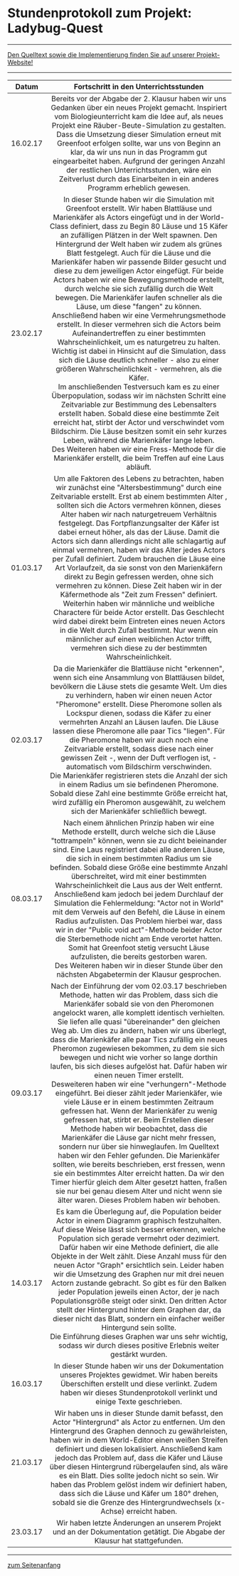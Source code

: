 <h1 style="color:Navy;"><a id="Übe">Stundenprotokoll zum Projekt: Ladybug-Quest</a></h1>

<hr>
<p><a href="https://marliskrull.github.io/predator-prey-simulation">Den Quelltext sowie die Implementierung finden Sie auf unserer Projekt-Website! </a></p>

<hr>

<table>
<thead>
<tr>
<th>Datum</th>
<th align="center">Fortschritt in den Unterrichtsstunden</th>
</tr>
</thead>
<tbody>
<tr>
<td>16.02.17</td>
<td align="center">Bereits vor der Abgabe der 2. Klausur haben wir uns Gedanken über ein neues Projekt gemacht. Inspiriert vom Biologieunterricht kam die Idee auf, als neues Projekt eine Räuber-Beute-Simulation zu gestalten. Dass die Umsetzung dieser Simulation erneut mit Greenfoot erfolgen sollte, war uns von Beginn an klar, da wir uns nun in das Programm gut eingearbeitet haben. Aufgrund der geringen Anzahl der restlichen Unterrichtsstunden, wäre ein Zeitverlust durch das Einarbeiten in ein anderes Programm erheblich gewesen.</td>
</tr>
<tr>
<td>23.02.17</td>
<td align="center">In dieser Stunde haben wir die Simulation mit Greenfoot erstellt. Wir haben Blattläuse und Marienkäfer als Actors eingefügt und in der World-Class definiert, dass zu Begin 80 Läuse und 15 Käfer an zufälligen Plätzen in der Welt spawnen. Den Hintergrund der Welt haben wir zudem als grünes Blatt festgelegt. Auch für die Läuse und die Marienkäfer haben wir passende Bilder gesucht und diese zu dem jeweiligen Actor eingefügt. Für beide Actors haben wir eine Bewegungsmethode erstellt, durch welche sie sich zufällig durch die Welt bewegen. Die Marienkäfer laufen schneller als die Läuse, um diese "fangen" zu können. <br> Anschließend haben wir eine Vermehrungsmethode erstellt. In dieser vermehren sich die Actors beim Aufeinandertreffen zu einer bestimmten Wahrscheinlichkeit, um es naturgetreu zu halten. Wichtig ist dabei in Hinsicht auf die Simulation, dass sich die Läuse deutlich schneller - also zu einer größeren Wahrscheinlichkeit - vermehren, als die Käfer. <br>
Im anschließenden Testversuch kam es zu einer Überpopulation, sodass wir im nächsten Schritt eine Zeitvariable zur Bestimmung des Lebensalters erstellt haben. Sobald diese eine bestimmte Zeit erreicht hat, stirbt der Actor und verschwindet vom Bildschirm. Die Läuse besitzen somit ein sehr kurzes Leben, während die Marienkäfer lange leben. <br> Des Weiteren haben wir eine Fress-Methode für die Marienkäfer erstellt, die beim Treffen auf eine Laus abläuft.</td>
</tr>
<tr>
<td>01.03.17</td>
<td align="center">Um alle Faktoren des Lebens zu betrachten, haben wir zunächst eine "Altersbestimmung" durch eine Zeitvariable erstellt. Erst ab einem bestimmten Alter , sollten sich die Actors vermehren können, dieses Alter haben wir nach naturgetreuem Verhältnis festgelegt. Das Fortpflanzungsalter der Käfer ist dabei erneut höher, als das der Läuse. Damit die Actors sich dann allerdings nicht alle schlagartig auf einmal vermehren, haben wir das Alter jedes Actors per Zufall definiert. Zudem brauchen die Läuse eine Art Vorlaufzeit, da sie sonst von den Marienkäfern direkt zu Begin gefressen werden, ohne sich vermehren zu können. Diese Zeit haben wir in der Käfermethode als "Zeit zum Fressen" definiert. <br> Weiterhin haben wir männliche und weibliche Charactere für beide Actor erstellt. Das Geschlecht wird dabei direkt beim Eintreten eines neuen Actors in die Welt durch Zufall bestimmt. Nur wenn ein männlicher auf einen weiblichen Actor trifft, vermehren sich diese zu der bestimmten Wahrscheinlichkeit. </td>
</tr>
<tr>
<td>02.03.17</td>
<td align="center">Da die Marienkäfer die Blattläuse nicht "erkennen", wenn sich eine Ansammlung von Blattläusen bildet, bevölkern die Läuse stets die gesamte Welt. Um dies zu verhindern, haben wir einen neuen Actor "Pheromone" erstellt. Diese Pheromone sollen als Lockspur dienen, sodass die Käfer zu einer vermehrten Anzahl an Läusen laufen. Die Läuse lassen diese Pheromone alle paar Tics "liegen". Für die Pheromone haben wir auch noch eine Zeitvariable erstellt, sodass diese nach einer gewissen Zeit -, wenn der Duft verflogen ist, - automatisch vom Bildschirm verschwinden. <br> Die Marienkäfer registrieren stets die Anzahl der sich in einem Radius um sie befindenen Pheromone. Sobald diese Zahl eine bestimmte Größe erreicht hat, wird zufällig ein Pheromon ausgewählt, zu welchem sich der Marienkäfer schließlich bewegt.</td>
</tr>
<tr>
<td>08.03.17</td>
<td align="center">Nach einem ähnlichen Prinzip haben wir eine Methode erstellt, durch welche sich die Läuse "tottrampeln" können, wenn sie zu dicht beieinander sind. Eine Laus registriert dabei alle anderen Läuse, die sich in einem bestimmten Radius um sie befinden. Sobald diese Größe eine bestimmte Anzahl überschreitet, wird mit einer bestimmten Wahrscheinlichkeit die Laus aus der Welt entfernt. <br> Anschließend kam jedoch bei jedem Durchlauf der Simulation die Fehlermeldung: "Actor not in World" mit dem Verweis auf den Befehl, die Läuse in einem Radius aufzulisten. Das Problem hierbei war, dass wir in der "Public void act"-Methode beider Actor die Sterbemethode nicht am Ende verortet hatten. Somit hat Greenfoot stetig versucht Läuse aufzulisten, die bereits gestorben waren. <br> Des Weiteren haben wir in dieser Stunde über den nächsten Abgabetermin der Klausur gesprochen. </td>
</tr>
<tr>
<td>09.03.17</td>
<td align="center">Nach der Einführung der vom 02.03.17 beschrieben Methode, hatten wir das Problem, dass sich die Marienkäfer sobald sie von den Pheromonen angelockt waren, alle komplett identisch verhielten. Sie liefen alle quasi "übereinander" den gleichen Weg ab. Um dies zu ändern, haben wir uns überlegt, dass die Marienkäfer alle paar Tics zufällig ein neues Pheromon zugewiesen bekommen, zu dem sie sich bewegen und nicht wie vorher so lange dorthin laufen, bis sich dieses aufgelöst hat. Dafür haben wir einen neuen Timer erstellt. <br> Desweiteren haben wir eine "verhungern"-Methode eingeführt. Bei dieser zählt jeder Marienkäfer, wie viele Läuse er in einem bestimmten Zeitraum gefressen hat. Wenn der Marienkäfer zu wenig gefressen hat, stirbt er. Beim Erstellen dieser Methode haben wir beobachtet, dass die Marienkäfer die Läuse gar nicht mehr fressen, sondern nur über sie hinweglaufen. Im Quelltext haben wir den Fehler gefunden. Die Marienkäfer sollten, wie bereits beschrieben, erst fressen, wenn sie ein bestimmtes Alter erreicht hatten. Da wir den Timer hierfür gleich dem Alter gesetzt hatten, fraßen sie nur bei genau diesem Alter und nicht wenn sie älter waren. Dieses Problem haben wir behoben.</td>
</tr>
<tr>
<td>14.03.17</td>
<td align="center">Es kam die Überlegung auf, die Population beider Actor in einem Diagramm graphisch festzuhalten. Auf diese Weise lässt sich besser erkennen, welche Population sich gerade vermehrt oder dezimiert. Dafür haben wir eine Methode definiert, die alle Objekte in der Welt zählt. Diese Anzahl muss für den neuen Actor "Graph" ersichtlich sein. Leider haben wir die Umsetzung des Graphen nur mit drei neuen Actorn zustande gebracht. So gibt es für den Balken jeder Population jeweils einen Actor, der je nach Populationsgröße steigt oder sinkt. Den dritten Actor stellt der Hintergrund hinter dem Graphen dar, da dieser nicht das Blatt, sondern ein einfacher weißer Hintergund sein sollte. <br> Die Einführung dieses Graphen war uns sehr wichtig, sodass wir durch dieses positive Erlebnis weiter gestärkt wurden.</td>
</tr>
<tr>
<td>16.03.17</td>
<td align="center">In dieser Stunde haben wir uns der Dokumentation unseres Projektes gewidmet. Wir haben bereits Überschiften erstellt und diese verlinkt. Zudem haben wir dieses Stundenprotokoll verlinkt und einige Texte geschrieben.</td>
</tr>
<tr>
<td>21.03.17</td>
<td align="center">Wir haben uns in dieser Stunde damit befasst, den Actor "Hintergrund" als Actor zu entfernen. Um den Hintergrund des Graphen dennoch zu gewährleisten, haben wir in dem World-Editor einen weißen Streifen definiert und diesen lokalisiert. Anschließend kam jedoch das Problem auf, dass die Käfer und Läuse über diesen Hintergrund rübergelaufen sind, als wäre es ein Blatt. Dies sollte jedoch nicht so sein. Wir haben das Problem gelöst indem wir definiert haben, dass sich die Läuse und Käfer um 180° drehen, sobald sie die Grenze des Hintergrundwechsels (x-Achse) erreicht haben.</td>
</tr>
<tr>
<td>23.03.17</td>
<td align="center">Wir haben letzte Änderungen an unserem Projekt und an der Dokumentation getätigt. Die Abgabe der Klausur hat stattgefunden.</td>
</tr>
</tbody>
</table>

<hr>

<p style="color:CadetBlue;"><a href="#Übe">zum Seitenanfang</a></p>
